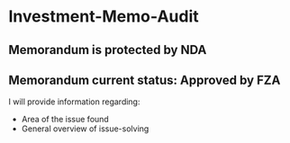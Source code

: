 # Investment-Memo-Audit
## Memorandum is protected by NDA
## Memorandum current status: Approved by FZA
I will provide information regarding:
- Area of the issue found
- General overview of issue-solving
